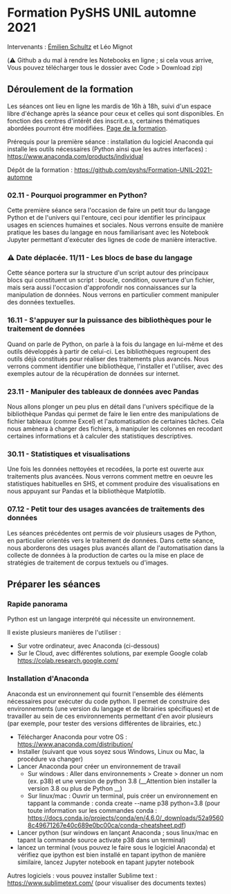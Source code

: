 # Formation PySHS UNIL automne 2021

Intervenants : [Émilien Schultz](http://eschultz.fr) et Léo Mignot

(:warning: Github a du mal à rendre les Notebooks en ligne ; si cela vous arrive, Vous pouvez télécharger tous le dossier avec Code > Download zip)


## Déroulement de la formation

Les séances ont lieu en ligne les mardis de 16h à 18h, suivi d'un espace libre d'échange après la séance pour ceux et celles qui sont disponibles. En fonction des centres d'intérêt des inscrit.e.s, certaines thématiques abordées pourront être modifiées. [Page de la formation](https://news.unil.ch/display/1633344954933).
 
Prérequis pour la première séance : installation du logiciel Anaconda qui installe les outils nécessaires (Python ainsi que les autres interfaces) : https://www.anaconda.com/products/individual
 
Dépôt de la formation : https://github.com/pyshs/Formation-UNIL-2021-automne
 
### 02.11 - Pourquoi programmer en Python? 
 
Cette première séance sera l'occasion de faire un petit tour du langage Python et de l'univers qui l'entoure, ceci pour identifier les principaux usages en sciences humaines et sociales. Nous verrons ensuite de manière pratique les bases du langage en nous familiarisant avec les Notebook Jupyter permettant d'exécuter des lignes de code de manière interactive. 
 
### :warning: Date déplacée. 11/11 - Les blocs de base du langage

Cette séance portera sur la structure d'un script autour des principaux blocs qui constituent un script : boucle, condition, ouverture d'un fichier, mais sera aussi l'occasion d'approfondir nos connaissances sur la manipulation de données. Nous verrons en particulier comment manipuler des données textuelles.
 
### 16.11 - S'appuyer sur la puissance des bibliothèques pour le traitement de données

Quand on parle de Python, on parle à la fois du langage en lui-même et des outils développés à partir de celui-ci. Les bibliothèques regroupent des outils déjà constitués pour réaliser des traitements plus avancés. Nous verrons comment identifier une bibliothèque, l'installer et l'utiliser, avec des exemples autour de la récupération de données sur internet.
 
### 23.11 - Manipuler des tableaux de données avec Pandas
 
Nous allons plonger un peu plus en détail dans l'univers spécifique de la bibliothèque Pandas qui permet de faire le lien entre des manipulations de fichier tableaux (comme Excel) et l'automatisation de certaines tâches. Cela nous amènera à charger des fichiers, à manipuler les colonnes en recodant certaines informations et à calculer des statistiques descriptives.  
 
### 30.11 - Statistiques et visualisations
 
Une fois les données nettoyées et recodées, la porte est ouverte aux traitements plus avancées. Nous verrons comment mettre en oeuvre les statistiques habituelles en SHS, et comment produire des visualisations en nous appuyant sur Pandas et la bibliothèque Matplotlib. 
 
### 07.12 - Petit tour des usages avancées de traitements des données

Les séances précédentes ont permis de voir plusieurs usages de Python, en particulier orientés vers le traitement de données. Dans cette séance, nous aborderons des usages plus avancés allant de l'automatisation dans la collecte de données à la production de cartes ou la mise en place de stratégies de traitement de corpus textuels ou d'images.

## Préparer les séances

### Rapide panorama

Python est un langage interprété qui nécessite un environnement. 

Il existe plusieurs manières de l'utiliser :
- Sur votre ordinateur, avec Anaconda (ci-dessous)
- Sur le Cloud, avec différentes solutions, par exemple Google colab https://colab.research.google.com/

### Installation d'Anaconda

Anaconda est un environnement qui fournit l'ensemble des éléments nécessaires pour exécuter du code python. Il permet de construire des environnements (une version du langage et de librairies spécifiques) et de travailler au sein de ces environnements permettant d'en avoir plusieurs (par exemple, pour tester des versions différentes de librairies, etc.)

- Télécharger Anaconda pour votre OS : https://www.anaconda.com/distribution/
- Installer (suivant que vous soyez sous Windows, Linux ou Mac, la procédure va changer)
- Lancer Anaconda pour créer un environnement de travail
  - Sur windows : Aller dans environnements > Create > donner un nom (ex. p38) et une version de python 3.8 (__Attention bien installer la version 3.8 ou plus de Python __)
  - Sur linux/mac : Ouvrir un terminal, puis créer un environnement en tappant la commande : conda create --name p38 python=3.8 (pour toute information sur les commandes conda : https://docs.conda.io/projects/conda/en/4.6.0/_downloads/52a95608c49671267e40c689e0bc00ca/conda-cheatsheet.pdf)
- Lancer python (sur windows en lançant Anaconda ; sous linux/mac en tapant la commande source activate p38 dans un terminal)
- lancez un terminal (vous pouvez le faire sous le logiciel Anaconda) et vérifiez que ipython est bien installé en tapant ipython de manière similaire, lancez Jupyter notebook en tapant jupyter notebook

Autres logiciels : vous pouvez installer Sublime text : https://www.sublimetext.com/ (pour visualiser des documents textes)

